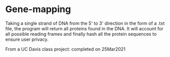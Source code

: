 # Gene-mapping
Taking a single strand of DNA from the 5' to 3' direction in the form of a .txt file, the program will return all proteins found in the DNA. 
It will account for all possible reading frames and finally hash all the protein sequences to ensure user privacy. 

From a UC Davis class project: completed on 25Mar2021
